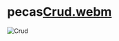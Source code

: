 # pecas[Crud.webm](https://github.com/luanpa/pecas/assets/69101674/da5e21c9-82ad-47e8-9835-c27e3af8c27b)
![Crud](https://github.com/luanpa/pecas/assets/69101674/75a3be75-085a-43b2-ac5b-1e603044c36d)
